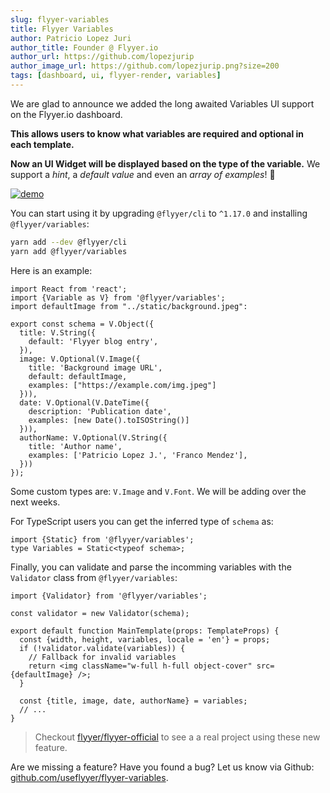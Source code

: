 ```yaml
---
slug: flyyer-variables
title: Flyyer Variables
author: Patricio Lopez Juri
author_title: Founder @ Flyyer.io
author_url: https://github.com/lopezjurip
author_image_url: https://github.com/lopezjurip.png?size=200
tags: [dashboard, ui, flyyer-render, variables]
---
```


We are glad to announce we added the long awaited Variables UI support on the Flyyer.io dashboard.

**This allows users to know what variables are required and optional in each template.**

**Now an UI Widget will be displayed based on the type of the variable.** We support a _hint_, a _default value_ and even an _array of examples_! 🤯

[![demo](https://github.com/useflyyer/flyyer-variables/raw/master/.github/assets/dashboard.png)](/changelog/flyyer-variables)

You can start using it by upgrading `@flyyer/cli` to `^1.17.0` and installing `@flyyer/variables`:

```sh
yarn add --dev @flyyer/cli
yarn add @flyyer/variables
```

<!--truncate-->

Here is an example:

```tsx title="templates/article.tsx {2,5-22}"
import React from 'react';
import {Variable as V} from '@flyyer/variables';
import defaultImage from "../static/background.jpeg":

export const schema = V.Object({
  title: V.String({
    default: 'Flyyer blog entry',
  }),
  image: V.Optional(V.Image({
    title: 'Background image URL',
    default: defaultImage,
    examples: ["https://example.com/img.jpeg"]
  })),
  date: V.Optional(V.DateTime({
    description: 'Publication date',
    examples: [new Date().toISOString()]
  })),
  authorName: V.Optional(V.String({
    title: 'Author name',
    examples: ['Patricio Lopez J.', 'Franco Mendez'],
  }))
});
```

Some custom types are: `V.Image` and `V.Font`. We will be adding over the next weeks.

For TypeScript users you can get the inferred type of `schema` as:

```tsx title="templates/article.tsx
import {Static} from '@flyyer/variables';
type Variables = Static<typeof schema>;
```

Finally, you can validate and parse the incomming variables with the `Validator` class from `@flyyer/variables`:

```tsx title="templates/article.tsx"
import {Validator} from '@flyyer/variables';

const validator = new Validator(schema);

export default function MainTemplate(props: TemplateProps) {
  const {width, height, variables, locale = 'en'} = props;
  if (!validator.validate(variables)) {
    // Fallback for invalid variables
    return <img className="w-full h-full object-cover" src={defaultImage} />;
  }

  const {title, image, date, authorName} = variables;
  // ...
}
```

> Checkout [flyyer/flyyer-official](https://github.com/useflyyer/flyyer-official) to see a a real project using these new feature.

Are we missing a feature? Have you found a bug? Let us know via Github: [github.com/useflyyer/flyyer-variables](https://github.com/useflyyer/flyyer-variables).
